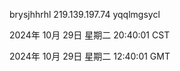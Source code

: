 brysjhhrhl 219.139.197.74 yqqlmgsycl

2024年 10月 29日 星期二 20:40:01 CST

2024年 10月 29日 星期二 12:40:01 GMT
